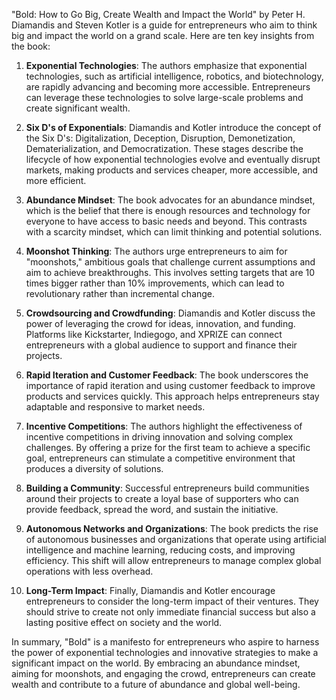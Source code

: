 "Bold: How to Go Big, Create Wealth and Impact the World" by Peter H. Diamandis and Steven Kotler is a guide for entrepreneurs who aim to think big and impact the world on a grand scale. Here are ten key insights from the book:

1. **Exponential Technologies**: The authors emphasize that exponential technologies, such as artificial intelligence, robotics, and biotechnology, are rapidly advancing and becoming more accessible. Entrepreneurs can leverage these technologies to solve large-scale problems and create significant wealth.

2. **Six D's of Exponentials**: Diamandis and Kotler introduce the concept of the Six D's: Digitalization, Deception, Disruption, Demonetization, Dematerialization, and Democratization. These stages describe the lifecycle of how exponential technologies evolve and eventually disrupt markets, making products and services cheaper, more accessible, and more efficient.

3. **Abundance Mindset**: The book advocates for an abundance mindset, which is the belief that there is enough resources and technology for everyone to have access to basic needs and beyond. This contrasts with a scarcity mindset, which can limit thinking and potential solutions.

4. **Moonshot Thinking**: The authors urge entrepreneurs to aim for "moonshots," ambitious goals that challenge current assumptions and aim to achieve breakthroughs. This involves setting targets that are 10 times bigger rather than 10% improvements, which can lead to revolutionary rather than incremental change.

5. **Crowdsourcing and Crowdfunding**: Diamandis and Kotler discuss the power of leveraging the crowd for ideas, innovation, and funding. Platforms like Kickstarter, Indiegogo, and XPRIZE can connect entrepreneurs with a global audience to support and finance their projects.

6. **Rapid Iteration and Customer Feedback**: The book underscores the importance of rapid iteration and using customer feedback to improve products and services quickly. This approach helps entrepreneurs stay adaptable and responsive to market needs.

7. **Incentive Competitions**: The authors highlight the effectiveness of incentive competitions in driving innovation and solving complex challenges. By offering a prize for the first team to achieve a specific goal, entrepreneurs can stimulate a competitive environment that produces a diversity of solutions.

8. **Building a Community**: Successful entrepreneurs build communities around their projects to create a loyal base of supporters who can provide feedback, spread the word, and sustain the initiative.

9. **Autonomous Networks and Organizations**: The book predicts the rise of autonomous businesses and organizations that operate using artificial intelligence and machine learning, reducing costs, and improving efficiency. This shift will allow entrepreneurs to manage complex global operations with less overhead.

10. **Long-Term Impact**: Finally, Diamandis and Kotler encourage entrepreneurs to consider the long-term impact of their ventures. They should strive to create not only immediate financial success but also a lasting positive effect on society and the world.

In summary, "Bold" is a manifesto for entrepreneurs who aspire to harness the power of exponential technologies and innovative strategies to make a significant impact on the world. By embracing an abundance mindset, aiming for moonshots, and engaging the crowd, entrepreneurs can create wealth and contribute to a future of abundance and global well-being.